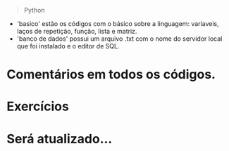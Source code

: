 > Python

- 'basico' estão os códigos com o básico sobre a linguagem: variaveis, laços de repetição, função, lista e matriz.
- 'banco de dados' possui um arquivo .txt com o nome do servidor local que foi instalado e o editor de SQL.

# Comentários em todos os códigos.
# Exercícios
# Será atualizado...
